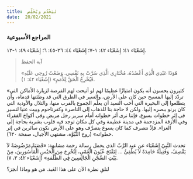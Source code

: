 ```yaml
---
title:  ليَخْدُم ويُخَلِّص
date:  20/02/2021
---
```


### المراجع الأسبوعية
إِشَعْيَاء ٤١؛ إِشَعْيَاء ٤٢: ١-٧؛ إِشَعْيَاء ٤٤: ٢٦-٤٥: ٦؛ إِشَعْيَاء ٤٩: ١-١٢.

> <p>آية الحفظ</p>
> «هُوَذَا عَبْدِي الَّذِي أَعْضُدُهُ، مُخْتَارِي الَّذِي سُرَّتْ بِهِ نَفْسِي. وَضَعْتُ رُوحِي عَلَيْهِ فَيُخْرِجُ الْحَقَّ لِلأُمَمِ» (إِشَعْيَاء ٤٢: ١).

«كثيرون يحسون أنه يكون امتيازًا عظيمًا لهم لو أتيحت لهم الفرصة لزيارة الأماكن التي تردّد إليها المسيح حين كان على الأرض، والسير في الطرق التي قد وطئتها قدماه، وأن يتطلعوا إلى البحيرة التي أحب السيد أن يعلِّم الجموع بالقرب منها، والتلال والأودية التي كان يرنو ببصره إليها. ولكن لا حاجة بنا للذهاب إلى الناصرة وكفرناحوم وبيت عنيا لنسير في إثر خطوات يسوع. فإننا نرى أثر خطواته أمام سرير رجل مريض وفي أكواخ الفقراء وفي الأزقة المزدحمة في مدينة عظيمة وفي كل مكان توجد فيه قلوب بشرية بحاجة إلى العزاء. فإذْ نتصرف كما كان يسوع يتصرَّف وهو على الأرض نكون سائرين في إثر خطواته» (روح النُّبُوَّة، مشتهى الأجيال، صفحة ٦٣٠).

تحدث النَّبِيّ إِشَعْيَاء عن عبد الرَّبّ الذي يحمل رسالة رحمة مشابهة: «قَصَبَةً مَرْضُوضَةً لاَ يَقْصِفُ، وَفَتِيلَةً خَامِدَةً لاَ يُطْفِئُ ... لِتَفْتَحَ عُيُونَ الْعُمْيِ، لِتُخْرِجَ مِنَ الْحَبْسِ الْمَأْسُورِينَ، مِنْ بَيْتِ السِّجْنِ الْجَالِسِينَ فِي الظُّلْمَةِ» (إِشَعْيَاء ٤٢: ٣، ٧).

لنلقِ نظرة الآن على هذا العَبد. مَن هو وماذا أنجز؟